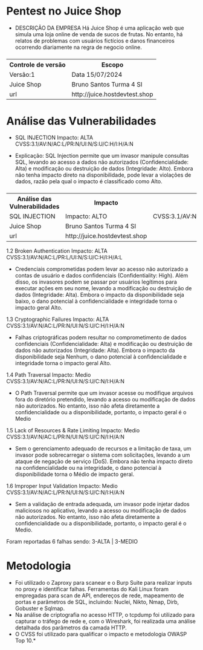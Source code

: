 # Pentest no Juice Shop

* DESCRIÇÃO DA EMPRESA
Há Juice Shop é uma aplicação web que simula uma
loja online de venda de sucos de frutas. No entanto,
há relatos de problemas com usuários fictícios e
danos financeiros ocorrendo diariamente na regra
de negocio online.

<h3>
    <table>
        <tr>
            <th>Controle de versão</th>
                <th> Escopo </th>
        </tr>
        <tr>
            <td>Versão:1</td>
            <td>Data 15/07/2024</td>
       <tr>
            <td>Juice Shop</td>
            <td>Bruno Santos Turma 4 SI</td>
       <tr>
       <tr>
            <td>url</td>
            <td> http://juice.hostdevtest.shop</td>
            </td>
            <tr>
    </table>
</h3> 
</p>

# Análise das Vulnerabilidades
- SQL INJECTION Impacto: ALTA CVSS:3.1/AV:N/AC:L/PR:N/UI:N/S:U/C:H/I:H/A:N </p>
- Explicação: SQL Injection permite que um invasor manipule consultas SQL, levando ao acesso a dados não autorizados (Confidencialidade: Alta) e modificação ou destruição de dados (Integridade: Alto). Embora não tenha impacto direto na disponibilidade, pode levar a violações de dados, razão pela qual o impacto é classificado como Alto.

<h3>
    <table>
        <tr>
            <th>Análise das Vulnerabilidades</th>
                <th> Impacto </th>
                <th>  CVSS  </th>
        </tr>
        <tr>
            <td>SQL INJECTION </td>
            <td>Impacto: ALTO </td>
            <td> CVSS:3.1/AV:N/AC:L/PR:N/UI:N/S:U/C:H/I:H/A:N </td>
       <tr>
            <td>Juice Shop</td>
            <td>Bruno Santos Turma 4 SI</td>
       <tr>
       <tr>
            <td>url</td>
            <td> http://juice.hostdevtest.shop</td>
            </td>
            <tr>
    </table>
</h3> 
</p>

  
1.2 Broken Authentication Impacto: ALTA CVSS:3.1/AV:N/AC:L/PR:L/UI:N/S:U/C:H/I:H/A:L  </p>
- Credenciais comprometidas podem levar ao acesso não autorizado a contas de usuário e dados confidenciais (Confidentiality: High). Além disso, os invasores podem se passar por usuários legítimos para executar ações em seu nome, levando a modificação ou destruição de dados (Integridade: Alta). Embora o impacto da disponibilidade seja baixo, o dano potencial à confidencialidade e integridade torna o impacto geral Alto.
  
1.3 Cryptographic Failures Impacto: ALTA CVSS:3.1/AV:N/AC:L/PR:N/UI:N/S:U/C:H/I:H/A:N </p>
- Falhas criptográficas podem resultar no comprometimento de dados confidenciais (Confidencialidade: Alta) e modificação ou destruição de dados não autorizados (Integridade: Alta). Embora o impacto da disponibilidade seja Nenhum, o dano potencial à confidencialidade e integridade torna o impacto geral Alto. 

1.4 Path Traversal Impacto: Medio CVSS:3.1/AV:N/AC:L/PR:N/UI:N/S:U/C:N/I:H/A:N </p>
- O Path Traversal permite que um invasor acesse ou modifique arquivos fora do diretório pretendido, levando a acesso ou modificação de dados não autorizados. No entanto, isso não afeta diretamente a confidencialidade ou a disponibilidade, portanto, o impacto geral é o Medio
  
1.5 Lack of Resources & Rate Limiting Impacto: Medio CVSS:3.1/AV:N/AC:L/PR:N/UI:N/S:U/C:N/I:H/A:N </p>
- Sem o gerenciamento adequado de recursos e a limitação de taxa, um invasor pode sobrecarregar o sistema com solicitações, levando a um ataque de negação de serviço (DoS). Embora não tenha impacto direto na confidencialidade ou na integridade, o dano potencial à disponibilidade torna o Médio de impacto geral.
  
1.6 Improper Input Validation Impacto: Medio CVSS:3.1/AV:N/AC:L/PR:N/UI:N/S:U/C:N/I:H/A:N </p>
- Sem a validação de entrada adequada, um invasor pode injetar dados maliciosos no aplicativo, levando a acesso ou modificação de dados não autorizados. No entanto, isso não afeta diretamente a confidencialidade ou a disponibilidade, portanto, o impacto geral é o Medio.

Foram reportadas 6 falhas sendo: 3-ALTA | 3-MEDIO

# Metodologia

- Foi utilizado o Zaproxy para scanear e o Burp Suite para realizar inputs no proxy e identificar falhas. Ferramentas do Kali Linux foram empregadas para scan de API, endereços de rede, mapeamento de portas e parâmetros de SQL, incluindo: Nuclei, Nikto, Nmap, Dirb, Gobuster e Sqlmap.
- Na análise de criptografia no acesso HTTP, o tcpdump foi utilizado para capturar o tráfego de rede e, com o Wireshark, foi realizada uma análise detalhada dos parâmetros da camada HTTP.
- O CVSS foi utilizado para qualificar o impacto e metodologia OWASP Top 10.*
